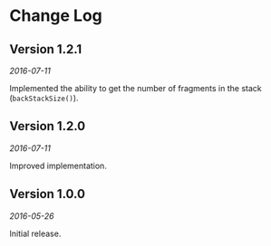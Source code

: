 Change Log
==========


## Version 1.2.1

_2016-07-11_

Implemented the ability to get the number of fragments in the stack (`backStackSize()`).


## Version 1.2.0

_2016-07-11_

Improved implementation.


## Version 1.0.0

_2016-05-26_

Initial release.
